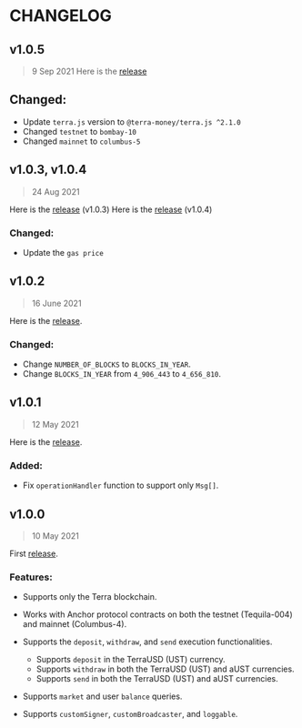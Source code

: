 # CHANGELOG

## v1.0.5
> 9 Sep 2021
  Here is the [release]()

## Changed:
- Update `terra.js` version to `@terra-money/terra.js ^2.1.0`
- Changed `testnet` to `bombay-10`
- Changed `mainnet` to `columbus-5`

## v1.0.3, v1.0.4 
> 24 Aug 2021

  Here is the [release](https://github.com/Anchor-Protocol/anchor-earn/commit/c6a016a86f4e10a842c269a0d1bfd4a95ff3bd02) (v1.0.3)
  Here is the [release](https://github.com/Anchor-Protocol/anchor-earn/commit/bffe76c236752dfa3b5ca74bc72408147eb8199e) (v1.0.4)
  
### Changed:
- Update the `gas price`

## v1.0.2
> 16 June 2021
  
  Here is the [release](https://github.com/Anchor-Protocol/anchor-earn/commit/938bd896a5212cbc2023755eee9262e659828858).
### Changed:
- Change `NUMBER_OF_BLOCKS` to `BLOCKS_IN_YEAR`.
- Change `BLOCKS_IN_YEAR` from `4_906_443` to `4_656_810`.
 
## v1.0.1
> 12 May 2021
  
  Here is the [release](https://github.com/Anchor-Protocol/anchor-earn/commit/ff6a7a71d682876f8a8792135ebde1a2876736e9).
### Added:
 - Fix `operationHandler` function to support only `Msg[]`.
  
 
## v1.0.0
> 10 May 2021
  
  First [release](https://github.com/Anchor-Protocol/anchor-earn/commit/f30c8a580e23d07669c9b876078112e7c34ec5c1).
### Features:
 - Supports only the Terra blockchain.   
 - Works with Anchor protocol contracts on both the testnet (Tequila-004) and mainnet (Columbus-4).
 - Supports the `deposit`, `withdraw`, and `send` execution functionalities.
    - Supports `deposit` in the TerraUSD (UST) currency.
    - Supports `withdraw` in both the TerraUSD (UST) and aUST currencies.
    - Supports `send` in both the TerraUSD (UST) and aUST currencies.
    
 - Supports `market` and user `balance` queries.
 - Supports `customSigner`, `customBroadcaster`, and `loggable`.